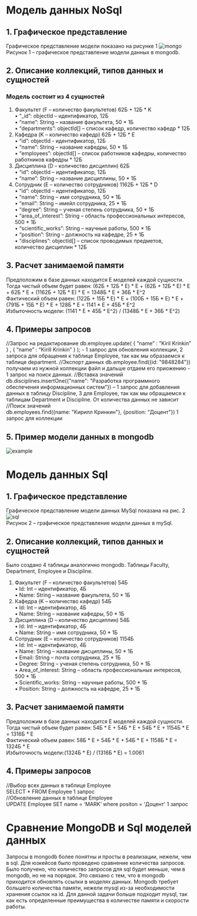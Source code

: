 # Модель данных NoSql
## 1. Графическое представление
Графическое представление модели показано на рисунке 1
![mongo](https://github.com/moevm/nosql2h20-etu-mongo/blob/master/ui_model/mongo_classes.png)  
Рисунок 1 – графическое представление модели данных в mongodb.
## 2. Описание коллекций, типов данных и сущностей
### Модель состоит из 4 сущностей
1)	Факультет (F – количество факультетов) 62Б + 12Б * K  
•	“_id”: objectId – идентификатор, 12Б  
•	“name”: String – название факультета, 50 * 1Б  
•	“departments”: objectId[] – список кафедр, количество кафедр * 12Б  
2)	Кафедра (K – количество кафедр) 62Б + 12Б * E  
•	“id”: objectId - идентификатор, 12Б  
•	“name”: String – название кафедры, 50 * 1Б  
•	“employees”: objectId[] – список работников кафедры, количество работников кафедры * 12Б  
3)	Дисциплина (D – количество дисциплин) 62Б  
•	“id”: objectId – идентификатор, 12Б  
•	“name”: String – название дисциплины, 50 * 1Б  
4)	Сотрудник (E – количество сотрудников) 1162Б + 12Б * D  
•	“id”: objectId – идентификатор, 12Б  
•	“name”: String – имя сотрудника, 50 * 1Б  
•	“email”: String – имейл сотрудника, 25 * 1Б  
•	“degree”: String – ученая степень сотрудника, 50 * 1Б  
•	“area_of_interest”: String – область профессиональных интересов, 500 * 1Б   
•	“scientific_works”: String – научные работы, 500 * 1Б  
•	“position”: String – должность на кафедре, 25 * 1Б  
•	“disciplines”: objectId[] – список проводимых предметов, количество дисциплин * 12Б  
## 3.	Расчет занимаемой памяти
Предположим в базе данных находится E моделей каждой сущности.
Тогда чистый объем будет равен: (62Б + 12Б * E) * E + (62Б + 12Б * E) * E + 62Б * E + (1162Б + 12Б * E) * E = 1348Б * E + 36Б * E^2  
Фактический объем равен: (122Б + 15Б * E) * E + (100Б + 15Б * Е) * E + (791Б + 15Б * E) * E + 128Б * E = 1141 * E + 45Б * E^2  
Избыточность модели: (1141 * E + 45Б * E^2) / (1348Б * E + 36Б * E^2)  
## 4.	Примеры запросов
//Запрос на редактирование 
db.employee.update( { “name” : ”Kiril Krinkin” } , { “name” : “Kirill Krinkin” } ); - 1 запрос для обновления коллекции, 2 запроса для обращения к таблицe Employee, так как мы образаемся к таблице department.
//Экспорт данных
db.employee.find({id: "9848284"}) получаем из нужной коллекции файл и дальше отдаем его приожению - 1 запрос на поиск данных.
//Вставка значений  
db.disciplines.insertOne({"name": "Разработка программного обеспечения информационных систем"}) – 1 запрос для добавления данных в таблицу Discipline, 3 для Employee, так как мы обращаемся к таблицам Department и Discipline. От количества данных не зависит  
//Поиск значений  
db.employees.find({name: "Кирилл Кринкин"}, {position: “Доцент”}) 1 запрос для коллекции  
## 5. Пример модели данных в mongodb
![example](https://github.com/moevm/nosql2h20-etu-mongo/blob/master/ui_model/example_mongo.png)  
# Модель данных Sql
## 1.	Графическое представление
Графическое представление модели данных MySql показана на рис. 2
![sql](https://github.com/moevm/nosql2h20-etu-mongo/blob/master/ui_model/sql_classes.png)  
Рисунок 2 – графическое представление модели данных в mySql.
## 2.	Описание коллекций, типов данных и сущностей
Было создано 4 таблицы аналогично mongodb. Таблицы Faculty, Department, Employee и Discipline.  
1)	Факультет (F – количество факультетов) 54Б  
•	Id: Int – идентификатор, 4Б  
•	Name: String – название факультета, 50 * 1Б  
2)	Кафедра (K – количество кафедр) 54Б  
•	Id: Int – идентификатор, 4Б  
•	Name: String – название кафедры, 50 * 1Б  
3)	Дисциплина (D – количество дисциплин) 54Б   
•	Id: Int – идентификатор, 4Б  
•	Name: String – имя сотрудника, 50 * 1Б  
4)	Сотрудник (E – количество сотрудников) 1154Б  
•	Id: Int – идентификатор, 4Б  
•	Name: String – название дисциплины, 50 * 1Б  
•	Email: String – почта сотрудника, 25 * 1Б  
•	Degree: String – ученая степень сотрудника, 50 * 1Б  
•	Area_of_interest: String – область профессиональных интересов, 500 * 1Б   
•	Scientific_works: String – научные работы, 500 * 1Б  
•	Position: String – должность на кафедре, 25 * 1Б  
## 3.	Расчет занимаемой памяти
Предположим в базе данных находится E моделей каждой сущности.   
Тогда чистый объем будет равен: 54Б * E + 54Б * E + 54Б * E + 1154Б * E = 1316Б * E    
Фактический объем равен: 58Б * E + 54Б * E + 54Б * E + 1158Б * E = 1324Б * E  
Избыточность модели:(1324Б * E) / (1316Б * E) = 1.0061   
## 4.	Примеры запросов
//Выбор всех данных в таблице Employee  
SELECT * FROM Employee 1 запрос  
//Обновление данных в таблице Employee  
UPDATE Employee SET name = ‘MARK’ where positon = ‘Доцент' 1 запрос  
# Сравнение MongoDB и Sql моделей данных
Запросы в mongodb более понятны и просты в реализации, нежели, чем в sql. Для юзкейсов было проведено сравнение количества запросов. Было получено, что количество запросов для sql будет меньше, чем в mongodb, но не на порядок. Это связано с тем, что в mongodb приходится обновлять ссылки в моделях данных.
Mongodb требует большего количества памяти, нежели mysql из-за необходимости хранения ссылок на id.
Для данной задачи больше подходит mysql, так как есть определенные преимущества в количестве памяти и скорости работы.
